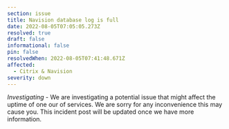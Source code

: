 ```yaml
---
section: issue
title: Navision database log is full
date: 2022-08-05T07:05:05.273Z
resolved: true
draft: false
informational: false
pin: false
resolvedWhen: 2022-08-05T07:41:48.671Z
affected:
  - Citrix & Navision
severity: down
---
```

*Investigating* - We are investigating a potential issue that might affect the uptime of one our of services. We are sorry for any inconvenience this may cause you. This incident post will be updated once we have more information.